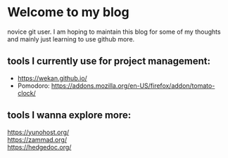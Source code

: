 # Welcome to my blog

novice git user. I am hoping to maintain this blog for some of my thoughts and mainly just learning to use github more.

## tools I currently use for project management: 
- https://wekan.github.io/
- Pomodoro: https://addons.mozilla.org/en-US/firefox/addon/tomato-clock/

## tools I wanna explore more: 
https://yunohost.org/ <br>
https://zammad.org/ <br>
https://hedgedoc.org/ <br>

